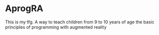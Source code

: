 # AprogRA
This is my tfg. A way to teach children from 9 to 10 years of age the basic principles of programming with augmented reality 
